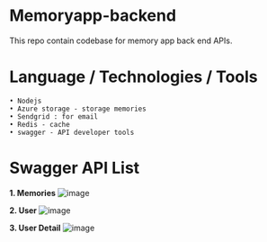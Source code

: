 # **Memoryapp-backend**
This repo contain codebase for memory app back end APIs.

# **Language / Technologies / Tools**
    • Nodejs
    • Azure storage - storage memories 
    • Sendgrid : for email 
    • Redis - cache
    • swagger - API developer tools 

# **Swagger API List** #


**1. Memories**
 ![image](https://user-images.githubusercontent.com/51226907/166746811-389c678b-ea7e-4339-ba5e-f304867d4896.png)
     
     
**2. User**
![image](https://user-images.githubusercontent.com/51226907/166748589-05940633-1908-40c0-b5a4-725b40883649.png)


**3. User Detail**
![image](https://user-images.githubusercontent.com/51226907/166748659-2dd0f6d9-958b-43d9-9bb5-b22ca7aac051.png)
